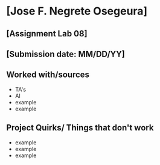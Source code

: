 # [Jose F. Negrete Osegeura]
## [Assignment Lab 08]
## [Submission date: MM/DD/YY]
## Worked with/sources 
* TA's
* AI
* example
* example
## Project Quirks/ Things that don't work
* example
* example
* example

